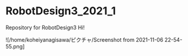 # RobotDesign3_2021_1
Repository for RobotDesign3
Hi!

![/home/koheiyanagisawa/ピクチャ/Screenshot from 2021-11-06 22-54-55.png]

